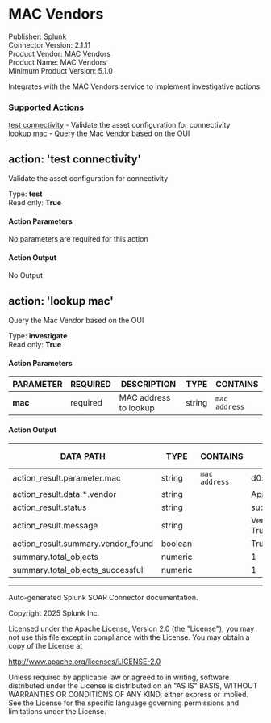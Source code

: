 # MAC Vendors

Publisher: Splunk <br>
Connector Version: 2.1.11 <br>
Product Vendor: MAC Vendors <br>
Product Name: MAC Vendors <br>
Minimum Product Version: 5.1.0

Integrates with the MAC Vendors service to implement investigative actions

### Supported Actions

[test connectivity](#action-test-connectivity) - Validate the asset configuration for connectivity <br>
[lookup mac](#action-lookup-mac) - Query the Mac Vendor based on the OUI

## action: 'test connectivity'

Validate the asset configuration for connectivity

Type: **test** <br>
Read only: **True**

#### Action Parameters

No parameters are required for this action

#### Action Output

No Output

## action: 'lookup mac'

Query the Mac Vendor based on the OUI

Type: **investigate** <br>
Read only: **True**

#### Action Parameters

PARAMETER | REQUIRED | DESCRIPTION | TYPE | CONTAINS
--------- | -------- | ----------- | ---- | --------
**mac** | required | MAC address to lookup | string | `mac address` |

#### Action Output

DATA PATH | TYPE | CONTAINS | EXAMPLE VALUES
--------- | ---- | -------- | --------------
action_result.parameter.mac | string | `mac address` | d0:a6:37:aa:bb:cc |
action_result.data.\*.vendor | string | | Apple, Inc. |
action_result.status | string | | success failed |
action_result.message | string | | Vendor found: True |
action_result.summary.vendor_found | boolean | | True False |
summary.total_objects | numeric | | 1 |
summary.total_objects_successful | numeric | | 1 |

______________________________________________________________________

Auto-generated Splunk SOAR Connector documentation.

Copyright 2025 Splunk Inc.

Licensed under the Apache License, Version 2.0 (the "License");
you may not use this file except in compliance with the License.
You may obtain a copy of the License at

http://www.apache.org/licenses/LICENSE-2.0

Unless required by applicable law or agreed to in writing,
software distributed under the License is distributed on an "AS IS" BASIS,
WITHOUT WARRANTIES OR CONDITIONS OF ANY KIND, either express or implied.
See the License for the specific language governing permissions and limitations under the License.
